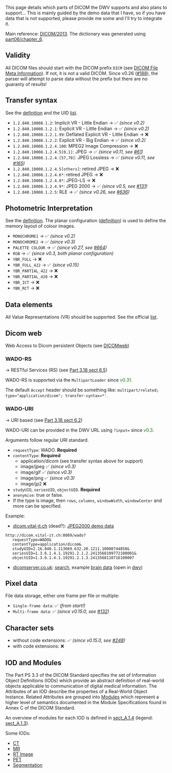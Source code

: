 This page details which parts of DICOM the DWV supports and also plans to support... This is mainly guided by the demo data that I have, so if you have data that is not supported, please provide me some and I'll try to integrate it.

Main reference: [DICOM/2013](http://dicom.nema.org/dicom/2013/output/chtml/part01/PS3.1.html). The dictionary was generated using [part06/chapter_6](http://dicom.nema.org/dicom/2013/output/chtml/part06/chapter_6.html).

## Validity
All DICOM files should start with the DICOM prefix `DICM` (see [DICOM File Meta Information](http://dicom.nema.org/dicom/2013/output/chtml/part10/chapter_7.html#sect_7.1)). If not, it is not a valid DICOM. Since v0.26 ([#188](https://github.com/ivmartel/dwv/issues/188)), the parser will attempt to parse data without the prefix but there are no guaranty of results!

## Transfer syntax
See the [definition](http://dicom.nema.org/dicom/2013/output/chtml/part05/chapter_10.html) and the UID [list](http://dicom.nema.org/dicom/2013/output/chtml/part06/chapter_A.html#table_A-1).

 * `1.2.840.10008.1.2`: Implicit VR - Little Endian -> &#x2705; *(since v0.2)*
 * `1.2.840.10008.1.2.1`: Explicit VR - Little Endian -> &#x2705; *(since v0.2)*
 * `1.2.840.10008.1.2.1.99`: Deflated Explicit VR - Little Endian -> &#x274C;
 * `1.2.840.10008.1.2.2`: Explicit VR - Big Endian -> &#x2705; *(since v0.2)*
 * `1.2.840.10008.1.2.4.100`: MPEG2 Image Compression -> &#x274C;
 * `1.2.840.10008.1.2.4.5[0,1]`: JPEG -> &#x2705; *(since v0.11, see [#61](https://github.com/ivmartel/dwv/issues/61))*
 * `1.2.840.10008.1.2.4.[57,70]`: JPEG Lossless -> &#x2705; *(since v0.11, see [#165](https://github.com/ivmartel/dwv/issues/165))*
 * `1.2.840.10008.1.2.4.5[others]`: retired JPEG -> &#x274C;
 * `1.2.840.10008.1.2.4.6*`: retired JPEG -> &#x274C;
 * `1.2.840.10008.1.2.4.8*`: JPEG-LS -> &#x274C;
 * `1.2.840.10008.1.2.4.9*`: JPEG 2000 -> &#x2705; *(since v0.5, see [#131](https://github.com/ivmartel/dwv/issues/131))*
 * `1.2.840.10008.1.2.5`: RLE -> &#x2705; *(since v0.26, see [#636](https://github.com/ivmartel/dwv/issues/636))*

## Photometric Interpretation
See the [definition](http://dicom.nema.org/dicom/2013/output/chtml/part03/sect_C.7.html#sect_C.7.6.3.1.2). The planar configuration ([definition](http://dicom.nema.org/dicom/2013/output/chtml/part03/sect_C.7.html#sect_C.7.6.3.1.3)) is used to define the memory layout of colour images.
 * `MONOCHROME1` -> &#x2705; *(since v0.2)*
 * `MONOCHROME2` -> &#x2705; *(since v0.3)*
 * `PALETTE COLOUR` -> &#x2705; *(since v0.27, see [#664](https://github.com/ivmartel/dwv/issues/664))*
 * `RGB` -> &#x2705; *(since v0.3, both planar configuration)*
 * `YBR_FULL` -> &#x274C;
 * `YBR_FULL_422` -> &#x2705; *(since v0.15)*
 * `YBR_PARTIAL_422` -> &#x274C;
 * `YBR_PARTIAL_420` -> &#x274C;
 * `YBR_ICT` -> &#x274C;
 * `YBR_RCT` -> &#x274C;

## Data elements
All Value Representations (VR) should be supported. See the official [list](http://dicom.nema.org/dicom/2013/output/chtml/part05/sect_6.2.html#table_6.2-1).

## Dicom web
Web Access to Dicom persistent Objects (see [DICOMweb](https://en.wikipedia.org/wiki/DICOMweb))

### WADO-RS
-> RESTful Services (RS) (see [Part 3.18 sect 6.5](https://dicom.nema.org/dicom/2013/output/chtml/part18/sect_6.5.html))

WADO-RS is supported via the `MultipartLoader` since <font color="green">v0.31</font>.

The default `Accept` header should be something like: `multipart/related; type="application/dicom"; transfer-syntax=*'`.

### WADO-URI
-> URI based (see [Part 3.18 sect 6.2](https://dicom.nema.org/dicom/2013/output/chtml/part18/sect_6.2.html))

WADO-URI can be provided in the DWV URL using `?input=` since <font color="green">v0.3</font>.

Arguments follow regular URI standard.
 * `requestType`: WADO. **Required**
 * `contentType`: **Required**
   * application/dicom (see transfer syntax above for support)
   * image/jpeg &#x2705; *(since v0.3)*
   * image/gif &#x2705; *(since v0.3)*
   * image/png &#x2705; *(since v0.3)*
   * image/jp2 &#x274C;
 * `studyUID`, `seriesUID`, `objectUID`. **Required**
 * `anonymise`: true or false.
 * If the type is image, then `rows`, `columns`, `windowWidth`, `windowCenter` and more can be specified.

Example:
 * [dicom.vital-it.ch](http://dicom.vital-it.ch) (dead?): [JPEG2000 demo data](http://dicom.vital-it.ch:8089/wado?requestType=WADO&contentType=application/dicom&studyUID=2.16.840.1.113669.632.20.1211.10000744858&seriesUID=1.3.6.1.4.1.19291.2.1.2.2413568109772100001&objectUID=1.3.6.1.4.1.19291.2.1.3.2413568110716100007)
 ```
http://dicom.vital-it.ch:8089/wado?
    requestType=WADO&
    contentType=application/dicom&
    studyUID=2.16.840.1.113669.632.20.1211.10000744858&
    seriesUID=1.3.6.1.4.1.19291.2.1.2.2413568109772100001&
    objectUID=1.3.6.1.4.1.19291.2.1.3.2413568110716100007
```
 * [dicomserver.co.uk](http://www.dicomserver.co.uk): [search](http://www.dicomserver.co.uk/wado/), example [brain data](http://www.dicomserver.co.uk/wado/WADO.asp?requestType=WADO&studyUID=0.0.0.0.2.8811.20010413115754.12432&seriesUID=0.0.0.0.3.8811.2.20010413115754.12432&objectUID=0.0.0.0.1.8811.2.19.20010413115754.12432&contentType=application/dicom) (open in [dwv](http://ivmartel.github.io/dwv/demo/stable/viewers/mobile/index.html?input=http%3a%2f%2fwww.dicomserver.co.uk%2fwado%2fWADO.asp%3frequestType%3dWADO%26studyUID%3d0.0.0.0.2.8811.20010413115754.12432%26seriesUID%3d0.0.0.0.3.8811.2.20010413115754.12432%26objectUID%3d0.0.0.0.1.8811.2.19.20010413115754.12432%26contentType%3dapplication%2fdicom))

## Pixel data
File data storage, either one frame per file or multiple:
 * `Single-frame data`: &#x2705; *(from start!)*
 * `Multi-frame data`: &#x2705; *(since v0.15.0, see [#132](https://github.com/ivmartel/dwv/issues/132))*

## Character sets
 * without code extensions: &#x2705; *(since v0.15.0, see [#248](https://github.com/ivmartel/dwv/issues/248))*
 * with code extensions: &#x274C;

## IOD and Modules
The Part PS 3.3 of the DICOM Standard specifies the set of Information Object Definitions (IODs) which provide an abstract definition of real-world objects applicable to communication of digital medical information. The Attributes of an IOD describe the properties of a Real-World Object Instance. Related Attributes are grouped into [Modules](http://dicom.nema.org/dicom/2013/output/chtml/part03/chapter_C.html) which represent a higher level of semantics documented in the Module Specifications found in Annex C of the DICOM Standard.

An overview of modules for each IOD is defined in [sect_A.1.4](https://dicom.nema.org/dicom/2013/output/chtml/part03/chapter_A.html#sect_A.1.4) (legend: [sect_A.1.3](https://dicom.nema.org/dicom/2013/output/chtml/part03/chapter_A.html#sect_A.1.3)).

Some IODs:
 * [CT](https://dicom.nema.org/dicom/2013/output/chtml/part03/sect_A.3.html)
 * [MR](https://dicom.nema.org/dicom/2013/output/chtml/part03/sect_A.4.html)
 * [RT Image](https://dicom.nema.org/medical/dicom/current/output/chtml/part03/sect_A.17.3.html)
 * [PET](https://dicom.nema.org/dicom/2013/output/chtml/part03/sect_A.21.html)
 * [Segmentation](https://dicom.nema.org/dicom/2013/output/chtml/part03/sect_A.51.html)
